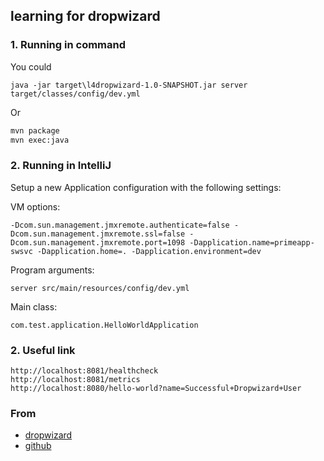 ## learning for dropwizard

### 1. Running in command
You could
```ssh
java -jar target\l4dropwizard-1.0-SNAPSHOT.jar server target/classes/config/dev.yml

```
Or
```cmd
mvn package
mvn exec:java
```

### 2. Running in IntelliJ

Setup a new Application configuration with the following settings:
 
VM options:

```
-Dcom.sun.management.jmxremote.authenticate=false -Dcom.sun.management.jmxremote.ssl=false -Dcom.sun.management.jmxremote.port=1098 -Dapplication.name=primeapp-swsvc -Dapplication.home=. -Dapplication.environment=dev
```

Program arguments:

```
server src/main/resources/config/dev.yml
```
 
Main class:

```
com.test.application.HelloWorldApplication
```


### 2. Useful link
```ssh
http://localhost:8081/healthcheck
http://localhost:8081/metrics
http://localhost:8080/hello-world?name=Successful+Dropwizard+User
```


### From
- [dropwizard](http://www.dropwizard.io/1.0.6/docs/getting-started.html#gs-healthcheck)
- [github](https://github.com/dropwizard/dropwizard)